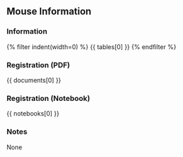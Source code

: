 ## Mouse Information

### Information
{% filter indent(width=0) %}
{{ tables[0] }}
{% endfilter %}

### Registration (PDF)
{{ documents[0] }}

### Registration (Notebook)
{{ notebooks[0] }}

### Notes
None

